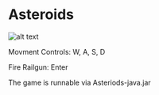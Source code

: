 # Asteroids  



![alt text][screenshot]


Movment Controls: W, A, S, D

Fire Railgun: Enter

The game is runnable via Asteriods-java.jar

[screenshot]:https://i.imgur.com/NvM2V5W.png
